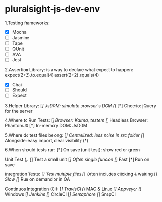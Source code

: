 # pluralsight-js-dev-env

1.Testing frameworks:
- [X] Mocha
- [ ] Jasmine
- [ ] Tape
- [ ] QUnit
- [ ] AVA
- [ ] Jest

2.Assertion Library: is a way to declare what expect to happen: 
  expect(2+2).to.equal(4)
  assert(2+2).equals(4)

- [X] Chai
- [ ] Should
- [ ] Expect

3.Helper Library:
[*] JsDOM: simulate browser's DOM (*)
[*] Cheerio: jQuery for the server

4.Where to Run Tests:
[*] Browser: Karma, testem
[*] Headless Browser: PhantomJS
[*] In-memory DOM: JsDOM

5.Where do test files belong:
[*] Centrelized: less noise in src folder
[*] Alongside: easy import, clear visibility (*)

6.When should tests run:
[*] On save (unit test): show red or green

Unit Test (*):
[*] Test a small unit
[*] Often single funcion
[*] Fast
[*] Run on save

Integration Tests:
[*] Test multiple files
[*] Often includes clicking & waiting
[*] Slow
[*] Run on demand or in QA

Continuos Integration (CI):
[*] TravisCI (*) MAC & Linux
[*] Appveyor (*) Windows
[*] Jenkins 
[*] CircleCI
[*] Semaphore
[*] SnapCI
